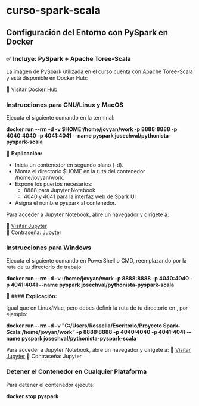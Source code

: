 # curso-spark-scala

## Configuración del Entorno con PySpark en Docker
### ✅ Incluye: PySpark + Apache Toree-Scala

La imagen de PySpark utilizada en el curso cuenta con Apache Toree-Scala y está disponible en Docker Hub:  

🔗 [Visitar Docker Hub](https://hub.docker.com/r/josechval/pythonista-pyspark-scala)  

### Instrucciones para GNU/Linux y MacOS
Ejecuta el siguiente comando en la terminal:  

**docker run --rm -d -v $HOME:/home/jovyan/work -p 8888:8888 -p 4040:4040 -p 4041:4041 --name pyspark josechval/pythonista-pyspark-scala**

📌 **Explicación:**

- Inicia un contenedor en segundo plano (-d).
- Monta el directorio $HOME en la ruta del contenedor /home/jovyan/work.
- Expone los puertos necesarios:
  - 8888 para Jupyter Notebook
  - 4040 y 4041 para la interfaz web de Spark UI
- Asigna el nombre pyspark al contenedor.
  
Para acceder a Jupyter Notebook, abre un navegador y dirígete a:

🔗 [Visitar Jupyter](http://localhost:8888)  
🔑 Contraseña: Jupyter


### Instrucciones para Windows
Ejecuta el siguiente comando en PowerShell o CMD, reemplazando <RUTA> por la ruta de tu directorio de trabajo:  

**docker run --rm -d -v <RUTA>:/home/jovyan/work -p 8888:8888 -p 4040:4040 -p 4041:4041 --name pyspark josechval/pythonista-pyspark-scala**

📌 #### **Explicación:**

Igual que en Linux/Mac, pero debes definir la ruta de tu directorio en <RUTA>, por ejemplo:  

**docker run --rm -d -v "C:/Users/Rossella/Escritorio/Proyecto Spark-Scala:/home/jovyan/work" -p 8888:8888 -p 4040:4040 -p 4041:4041 --name pyspark josechval/pythonista-pyspark-scala**

Para acceder a Jupyter Notebook, abre un navegador y dirígete a:
🔗 [Visitar Jupyter](http://localhost:8888)
🔑 Contraseña: Jupyter  


### Detener el Contenedor en Cualquier Plataforma
Para detener el contenedor ejecuta:  

**docker stop pyspark**






